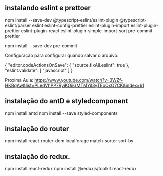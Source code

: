 ## instalando eslint e prettoer

npm install --save-dev @typescript-eslint/eslint-plugin @typescript-eslint/parser eslint eslint-config-prettier eslint-plugin-import eslint-plugin-prettier eslint-plugin-react eslint-plugin-simple-import-sort pre-commit prettier

npm install --save-dev pre-commit

Configuração para configurar quando salvar o arquivo:

{
"editor.codeActionsOnSave": {
"source.fixAll.eslint": true
},
"eslint.validate": [
"javascript"
]
}

Proxima Aula: https://www.youtube.com/watch?v=3WZf-HKBqAw&list=PLedVhPP7RyiKOiiGMTMYil3yTEoOxO7CK&index=61

## instalação do antD e styledcomponent

npm install antd
npm install --save styled-components

## instalação do router

npm install react-router-dom localforage match-sorter sort-by

## instalação do redux.

npm install react-redux
npm install @reduxjs/toolkit react-redux
